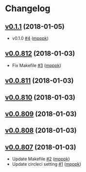 # Changelog

## [v0.1.1](https://github.com/mpppk/goreleng-test/compare/0.0.812...v0.1.1) (2018-01-05)

* v0.1.0 [#4](https://github.com/mpppk/goreleng-test/pull/4) ([mpppk](https://github.com/mpppk))

## [v0.0.812](https://github.com/mpppk/goreleng-test/compare/0.0.811...v0.0.812) (2018-01-03)

* Fix Makefile [#3](https://github.com/mpppk/goreleng-test/pull/3) ([mpppk](https://github.com/mpppk))

## [v0.0.811](https://github.com/mpppk/goreleng-test/compare/0.0.810...v0.0.811) (2018-01-03)


## [v0.0.810](https://github.com/mpppk/goreleng-test/compare/0.0.809...v0.0.810) (2018-01-03)


## [v0.0.809](https://github.com/mpppk/goreleng-test/compare/0.0.808...v0.0.809) (2018-01-03)


## [v0.0.808](https://github.com/mpppk/goreleng-test/compare/0.0.807...v0.0.808) (2018-01-03)


## [v0.0.807](https://github.com/mpppk/goreleng-test/compare/0.0.806...v0.0.807) (2018-01-03)

* Update Makefile [#2](https://github.com/mpppk/goreleng-test/pull/2) ([mpppk](https://github.com/mpppk))
* Update circleci setting [#1](https://github.com/mpppk/goreleng-test/pull/1) ([mpppk](https://github.com/mpppk))
